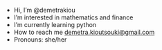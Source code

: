 - Hi, I’m @demetrakiou
- I’m interested in mathematics and finance
- I’m currently learning python
- How to reach me demetra.kioutsouki@gmail.com
- Pronouns: she/her


<!---
demetrakiou/demetrakiou is a ✨ special ✨ repository because its `README.md` (this file) appears on your GitHub profile.
You can click the Preview link to take a look at your changes.
--->
